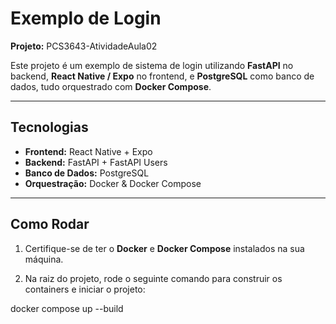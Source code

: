 # Exemplo de Login
**Projeto:** PCS3643-AtividadeAula02

Este projeto é um exemplo de sistema de login utilizando **FastAPI** no backend, **React Native / Expo** no frontend, e **PostgreSQL** como banco de dados, tudo orquestrado com **Docker Compose**.

---

## Tecnologias

- **Frontend:** React Native + Expo
- **Backend:** FastAPI + FastAPI Users
- **Banco de Dados:** PostgreSQL
- **Orquestração:** Docker & Docker Compose

---
## Como Rodar

1. Certifique-se de ter o **Docker** e **Docker Compose** instalados na sua máquina.

2. Na raiz do projeto, rode o seguinte comando para construir os containers e iniciar o projeto:

docker compose up --build
